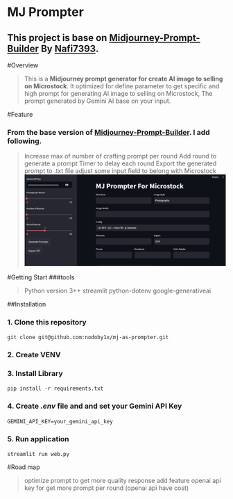 # MJ Prompter
## This project is base on [Midjourney-Prompt-Builder](https://github.com/Nafi7393/Midjourney-Prompt-Builder) By [Nafi7393](https://github.com/Nafi7393).

#Overview
> This is a **Midjourney prompt generator for create AI image to selling on Microstock**. It optimized for define parameter to get specific and high prompt for generating AI image to selling on Microstock, The prompt generated by Gemini AI base on your input.

#Feature
### From the base version of [Midjourney-Prompt-Builder](https://github.com/Nafi7393/Midjourney-Prompt-Builder). I add following.
> Increase max of number of crafting prompt per round
> Add round to generate a prompt
> Timer to delay each round
> Export the generated prompt to .txt file
> adjust some input field to belong with Microstock
![UI](image.png)

#Getting Start
###tools
>Python version 3++
>streamlit
>python-dotenv
>google-generativeai

##Installation
### 1. Clone this repository
```
git clone git@github.com:nodoby1x/mj-as-prompter.git
```
### 2. Create VENV
### 3. Install Library
```
pip install -r requirements.txt
```
### 4. Create ***.env*** file and and set your Gemini API Key
```
GEMINI_API_KEY=your_gemini_api_key
```
### 5. Run application
```
streamlit run web.py
```

#Road map
> optimize prompt to get more quality response
> add feature openai api key for get more prompt per round (openai api have cost)